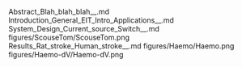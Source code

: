 Abstract_Blah_blah_blah__.md
Introduction_General_EIT_Intro_Applications__.md
System_Design_Current_source_Switch__.md
figures/ScouseTom/ScouseTom.png
Results_Rat_stroke_Human_stroke__.md
figures/Haemo/Haemo.png
figures/Haemo-dV/Haemo-dV.png